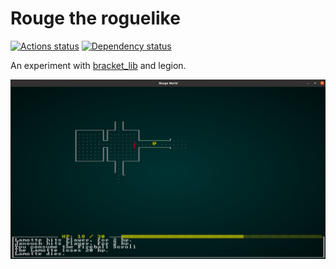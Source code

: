 # Rouge the roguelike
[![Actions status](https://github.com/bofh69/rouge/workflows/Rouge/badge.svg)](https://github.com/bofh69/rouge/actions)
[![Dependency status](https://deps.rs/repo/github/bofh69/rouge/status.svg)](https://deps.rs/repo/github/bofh69/rouge)

An experiment with [bracket_lib](https://github.com/thebracket/bracket-lib) and legion.

![Screenshot](screenshots/overview.png)
